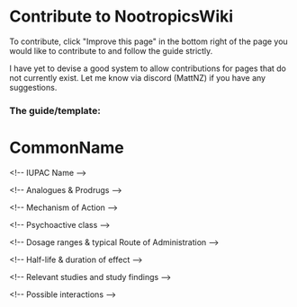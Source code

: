 # Contribute to NootropicsWiki

To contribute, click "Improve this page" in the bottom right of the page you would like to contribute to and follow the guide strictly.

I have yet to devise a good system to allow contributions for pages that do not currently exist. Let me know via discord (MattNZ) if you have any suggestions.

### The guide/template:

# CommonName

&lt;!-- IUPAC Name --&gt;

&lt;!-- Analogues & Prodrugs --&gt;

&lt;!-- Mechanism of Action --&gt;

&lt;!-- Psychoactive class --&gt;

&lt;!-- Dosage ranges & typical Route of Administration --&gt;

&lt;!-- Half-life & duration of effect --&gt;

&lt;!-- Relevant studies and study findings --&gt;

&lt;!-- Possible interactions --&gt;